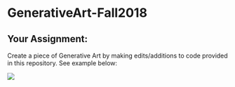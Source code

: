 # GenerativeArt-Fall2018

## Your Assignment:
Create a piece of Generative Art by making edits/additions to code provided in this repository. See example below:

<img src="https://raw.githubusercontent.com/riverpointacademy/GenerativeArt-Fall2018/master/Grid.png"/> 

